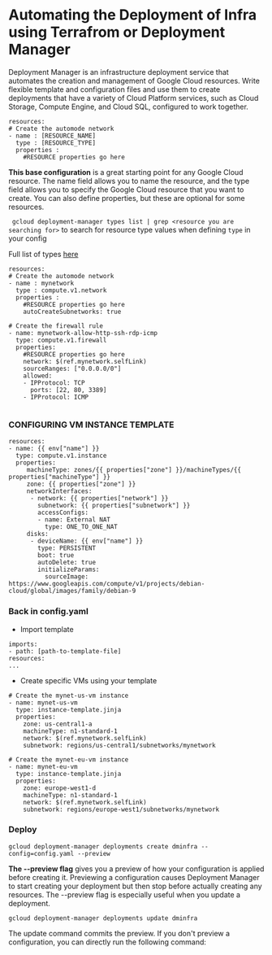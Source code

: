 # Automating the Deployment of Infra using Terrafrom or Deployment Manager
Deployment Manager is an infrastructure deployment service that automates the creation and management of Google Cloud resources. Write flexible template and configuration files and use them to create deployments that have a variety of Cloud Platform services, such as Cloud Storage, Compute Engine, and Cloud SQL, configured to work together.

```
resources:
# Create the automode network
- name : [RESOURCE_NAME]
  type : [RESOURCE_TYPE]
  properties :
    #RESOURCE properties go here
```
**This base configuration** is a great starting point for any Google Cloud resource. The name field allows you to name the resource, and the type field allows you to specify the Google Cloud resource that you want to create. You can also define properties, but these are optional for some resources.

``` gcloud deployment-manager types list | grep <resource you are searching for>``` to search for resource type values when defining ```type``` in your config 

Full list of types [here](https://cloud.google.com/deployment-manager/docs/configuration/supported-resource-types)

```
resources:
# Create the automode network
- name : mynetwork
  type : compute.v1.network
  properties :
    #RESOURCE properties go here
    autoCreateSubnetworks: true

# Create the firewall rule
- name: mynetwork-allow-http-ssh-rdp-icmp
  type: compute.v1.firewall
  properties:
    #RESOURCE properties go here
    network: $(ref.mynetwork.selfLink)
    sourceRanges: ["0.0.0.0/0"]
    allowed:
    - IPProtocol: TCP
      ports: [22, 80, 3389]
    - IPProtocol: ICMP
    
```

### CONFIGURING VM INSTANCE TEMPLATE

```
resources:
- name: {{ env["name"] }}
  type: compute.v1.instance  
  properties:
     machineType: zones/{{ properties["zone"] }}/machineTypes/{{ properties["machineType"] }}
     zone: {{ properties["zone"] }}
     networkInterfaces:
      - network: {{ properties["network"] }}
        subnetwork: {{ properties["subnetwork"] }}
        accessConfigs:
        - name: External NAT
          type: ONE_TO_ONE_NAT
     disks:
      - deviceName: {{ env["name"] }}
        type: PERSISTENT
        boot: true
        autoDelete: true
        initializeParams:
          sourceImage: https://www.googleapis.com/compute/v1/projects/debian-cloud/global/images/family/debian-9
 ```
 
 ### Back in config.yaml
 
 - Import template
 ```
 imports: 
 - path: [path-to-template-file]
 resources: 
 ...
 ```
- Create specific VMs using your template
```
# Create the mynet-us-vm instance
- name: mynet-us-vm
  type: instance-template.jinja
  properties:
    zone: us-central1-a
    machineType: n1-standard-1
    network: $(ref.mynetwork.selfLink)
    subnetwork: regions/us-central1/subnetworks/mynetwork

# Create the mynet-eu-vm instance
- name: mynet-eu-vm
  type: instance-template.jinja
  properties:
    zone: europe-west1-d
    machineType: n1-standard-1
    network: $(ref.mynetwork.selfLink)  
    subnetwork: regions/europe-west1/subnetworks/mynetwork
 ```
 
### Deploy
```
gcloud deployment-manager deployments create dminfra --config=config.yaml --preview
```
**The --preview flag** gives you a preview of how your configuration is applied before creating it. Previewing a configuration causes Deployment Manager to start creating your deployment but then stop before actually creating any resources.  The --preview flag is especially useful when you update a deployment.

```gcloud deployment-manager deployments update dminfra``` 

The update command commits the preview. If you don't preview a configuration, you can directly run the following command:
```gcloud deployment-manager deployments create dminfra --config=config.yaml
```
